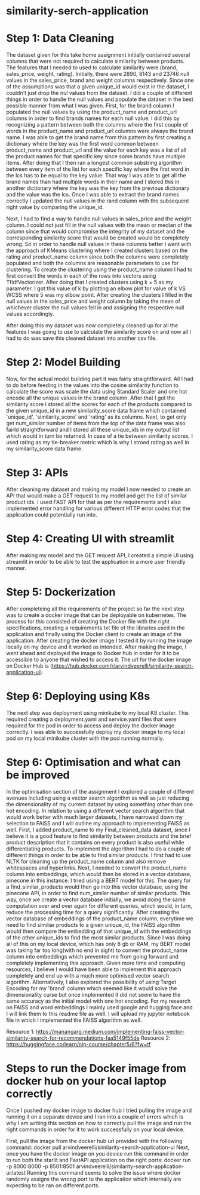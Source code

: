# similarity-serch-application
# Step 1: Data Cleaning
The dataset given for this take home assignment initially contained several columns that were not required to calculate similarity between products. The features that I needed to used to calculate similarity were (brand, sales_price, weight, rating). Initially, there were 2890, 8143 and 23746 null values in the sales_price, brand and weight columns respectively. Since one of the assumptions was that a given unique_id would exist in the dataset, I couldn't just drop the nul values from the dataset. I did a couple of different things in order to handle the null values and populate the dataset in the best possible manner from what I was given. First, for the brand column I populated the null values by using the product_name and product_url columns in order to find brands names for each null value. I did this by recognizing a pattern between both the columns where the first couple of words in the product_name and product_url columns were always the brand name. I was able to get the brand name from this pattern by first creating a dictionary where the key was the first word common between product_name and product_url and the value for each key was a list of all the product names for that specific key since some brands have multiple items. After doing that I then ran a longest common substring algorithm between every item of the list for each specific key where the first word in the lcs has to be equal to the key value. That way I was able to get all the brand names than had multiple words in their name and I stored this in another dictionary where the key was the key from the previous dictionary and the value was the lcs. Once I was able to extract the brand names correctly I updated the null values in the rand column with the subsequent right value by comparing the unique_id.

Next, I had to find a way to handle null values in sales_price and the weight column. I could not just fill in the null values with the mean or median of the column since that would compromise the integrity of my dataset and the corresponding similarity score that would be created would be completely wrong. So in order to handle null values in these columns better I went with the approach of KMeans clustering where I created clusters based on the rating and product_name column since both the columns were completely populated and both the columns are reasonable parameters to use for clustering. To create the clustering using the product_name column I had to first convert the words in each of the rows into vectors using TfidfVectorizer. After doing that I created clusters using k = 5 as my parameter. I got this value of k by plotting an elbow plot for value of k VS WCSS where 5 was my elbow point. After creating the clusters I filled in the null values in the sales_price and weight column by taking the mean of whichever cluster the null values fell in and assigning the respective null values accordingly.

After doing this my dataset was now completely cleaned up for all the features I was going to use to calculate the similarity score on and now all I had to do was save this cleaned dataset into another csv file.

# Step 2: Model Building
Now, for the actual model building part it was fairly straightforward. All I had to do before feeding in the values into the cosine similarity function to calculate the score was scale the data using Standard Scaler and one hot encode all the unique values in the brand column. After that I got the similarity score I stored all the scores for each of the products compared to the given unique_id in a new similarity_score data frame which contained 'unique_id', 'similarity_score' and 'rating' as its columns. Next, to get only get num_similar number of items from the top of the data frame was also fairld straightforward and I stored all these unique_ids in my output list which would in turn be returned. In case of a tie between similarity scores, I used rating as my tie-breaker metric which is why I stroed rating as well in my similarity_score data frame.

# Step 3: APIs
After cleaning my dataset and making my model I now needed to create an API that would make a GET request to my model and get the list of similar product ids. I used FAST API for that as per the requirements and I also implemented error handling for various different HTTP error codes that the application could potentially run into.

# Step 4: Creating UI with streamlit
After making my model and the GET request API, I created a simple UI using streamlit in order to be able to test the application in a more user friendly manner.

# Step 5: Dockerization
After completeing all the requirements of the project so far the next step was to create a docker image that can be deployable on kubernetes. The process for this consisted of creating the Docker file with the right specifications, creating a requirements.txt file of the libraries used in the application and finally using the Docker client to create an image of the application. After creating the docker image I tested it by running the image locally on my device and it worked as intended. After making the image, I went ahead and deployed the image to Docker hub in order for it to be accessible to anyone that wished to access it. The url for the docker image on Docker Hub is (https://hub.docker.com/r/arvindveerelli/similarity-search-application-ui).

# Step 6: Deploying using K8s
The next step was deployment using minikube to my local K8 cluster. This required creating a deployment.yaml and service.yaml files that were required for the pod in order to access and deploy the docker image correctly. I was able to successfully deploy my docker image to my local pod on my local minikube cluster with the pod running normally.

# Step 6: Optimisation and what can be improved
In the optimisation section of the assignment I explored a couple of different avenues including using a vector search algorithm as well as just reducing the dimensionality of my current dataset by using something other than one hot encoding. In relation to using a different vector search algorithm that would work better with much larger datasets, I have narrowed down my selection to FAISS and I will outline my approach to implementing FAISS as well. First, I added product_name to my Final_cleaned_data dataset, since I believe it is a good feature to find similarity between products and the brief product description that it contains on every product is also useful while differentiating products. To implement the algorithm I had to do a couple of different things in order to be able to find similar products. I first had to use NLTK for cleaning up the product_name column and also remove whitespaces and hyperlinks. Next, I needed to convert the product_name column into embeddings, which would then be stored in a vector database, pinecone in this instance. I tried using a BERT model for this. The query for a find_similar_products would then go into this vector database, using the pinecone API, in order to find num_similar number of similar products. This way, once we create a vector database initially, we avoid doing the same computation over and over again for different queries, which would, in turn, reduce the processing time for a query significantly. After creating the vector database of embeddings of the product_name column, everytime we need to find similiar products to a given unique_id, the FAISS algorithm would then compare the embedding of that unique_id with the embeddings of the other unique_ids to find the most similar products. Since I was doing all of this on my local device, which has only 8 gb or RAM, my BERT model was taking far too long(with no end in sight) to convert the product_name column into embeddings which prevented me from going forward and completely implementing this approach. Given more time and computing resources, I believe I would have been able to implement this approach completely and end up with a much more optimised vector search algorithm.
Alternatively, I also explored the possibility of using Target Encoding for my 'brand' column which seemed like it would solve the dimensionality curse but once implemented it did not seem to have the same accuracy as the initial model with one hot encoding. For my research on FAISS and word embeddings I mainly used google and hugging face and I will link them to this readme file as well. I will upload my jupyter notebook file in which I implemented the FAISS algorithm as well.

Resource 1: https://manangarg.medium.com/implementing-faiss-vector-similarity-search-for-recommendations-faa5149f55de
Resource 2: https://huggingface.co/learn/nlp-course/chapter5/6?fw=tf

# Steps to run the Docker image from docker hub on your local laptop correctly
Once I pushed my docker image to docker hub I tried pulling the image and running it on a separate device and I ran into a couple of errors which is why I am writing this section on how to correctly pull the image and run the right commands in order for it to work successfully on your local device.

First, pull the image from the docker hub url provided with the following command: docker pull arvindveerelli/similarity-search-application-ui
Next, once you have the docker image on you device run this command in order to run both the starlit and FastAPI application on the right ports:
docker run -p 8000:8000 -p 8501:8501 arvindveerelli/similarity-search-application-ui:latest
Running this command seems to solve the issue where docker randomly assigns the wrong port to the application which internally are expecting to be ran on different ports.
